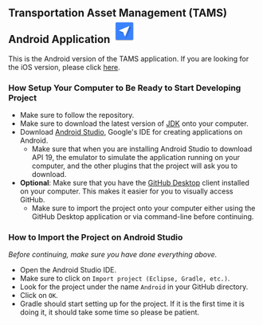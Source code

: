 ## Transportation Asset Management (TAMS) Android Application ![AppIcon](/app/src/main/res/mipmap-mdpi/ic_launcher.png "AppIcon")



This is the Android version of the TAMS application. If you are looking for the iOS version, please click [here](https://github.com/ScribblesProject/iOS).

### How Setup Your Computer to Be Ready to Start Developing Project

  - Make sure to follow the repository.
  - Make sure to download the latest version of [JDK](http://www.oracle.com/technetwork/java/javase/downloads/jdk8-downloads-2133151.html) onto your computer.
  - Download [Android Studio](https://developer.android.com/studio/index.html), Google's IDE for creating applications on Android.
      * Make sure that when you are installing Android Studio to download API 19, the emulator to simulate the application running on your computer, and the other plugins that the project will ask you to download.
  - **Optional**: Make sure that you have the [GitHub Desktop](https://desktop.github.com/) client installed on your computer. This makes it easier for you to visually access GitHub.
      * Make sure to import the project onto your computer either using the GitHub Desktop application or via command-line before continuing.

### How to Import the Project on Android Studio
  *Before continuing, make sure you have done everything above.*

  - Open the Android Studio IDE.
  - Make sure to click on `Import project (Eclipse, Gradle, etc.)`.
  - Look for the project under the name `Android` in your GitHub directory.
  - Click on `OK`.
  - Gradle should start setting up for the project. If it is the first time it is doing it, it should take some time so please be patient.
